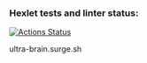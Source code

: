 ### Hexlet tests and linter status:
[![Actions Status](https://github.com/InnaMeleshko/layout-designer-project-lvl2/workflows/hexlet-check/badge.svg)](https://github.com/InnaMeleshko/layout-designer-project-lvl2/actions)

ultra-brain.surge.sh



